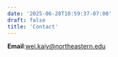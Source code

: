 ```yaml
---
date: '2025-06-28T10:59:37-07:00'
draft: false
title: 'Contact'
---
```


**Email**:[wei.kaiy@northeastern.edu](mailto:wei.kaiy@northeastern.edu)

